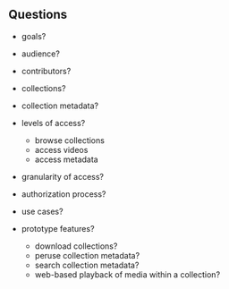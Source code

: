 ## Questions

* goals?

* audience?

* contributors?

* collections?

* collection metadata?

* levels of access?
  * browse collections
  * access videos
  * access metadata

* granularity of access?

* authorization process?

* use cases?

* prototype features?
  * download collections?
  * peruse collection metadata?
  * search collection metadata?
  * web-based playback of media within a collection?
